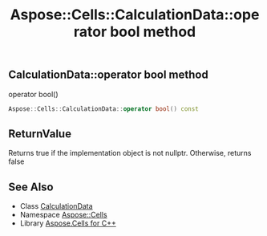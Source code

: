 ﻿---
title: Aspose::Cells::CalculationData::operator bool method
linktitle: operator bool
second_title: Aspose.Cells for C++ API Reference
description: 'Aspose::Cells::CalculationData::operator bool method. operator bool() in C++.'
type: docs
weight: 400
url: /cpp/aspose.cells/calculationdata/operator_bool/
---
## CalculationData::operator bool method


operator bool()

```cpp
Aspose::Cells::CalculationData::operator bool() const
```


## ReturnValue

Returns true if the implementation object is not nullptr. Otherwise, returns false

## See Also

* Class [CalculationData](../)
* Namespace [Aspose::Cells](../../)
* Library [Aspose.Cells for C++](../../../)
